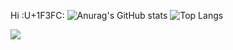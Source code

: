 Hi :U+1F3FC:
![Anurag's GitHub stats](https://github-readme-stats.vercel.app/api?username=shoober420&show_icons=true&theme=highcontrast&show=reviews,prs_merged,prs_merged_percentage) ![Top Langs](https://github-readme-stats.vercel.app/api/top-langs/?username=shoober420&layout=compact&theme=highcontrast&langs_count=20)

![](https://komarev.com/ghpvc/?username=shoober420&color=green&style=plastic)
